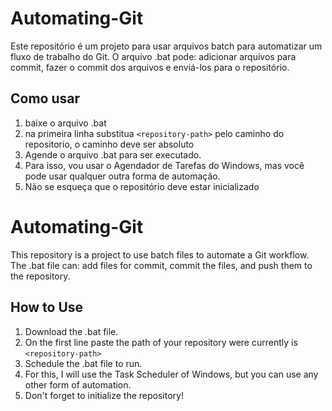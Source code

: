 # Automating-Git
Este repositório é um projeto para usar arquivos batch para automatizar um fluxo de trabalho do Git. O arquivo .bat pode: adicionar arquivos para commit, fazer o commit dos arquivos e enviá-los para o repositório.

## Como usar
1. baixe o arquivo .bat
2. na primeira linha substitua `<repository-path>` pelo caminho do repositorio, o caminho deve ser absoluto
3. Agende o arquivo .bat para ser executado.
4. Para isso, vou usar o Agendador de Tarefas do Windows, mas você pode usar qualquer outra forma de automação.
5. Não se esqueça que o repositório deve estar inicializado

# Automating-Git
This repository is a project to use batch files to automate a Git workflow. The .bat file can: add files for commit, commit the files, and push them to the repository.

## How to Use
1. Download the .bat file.
2. On the first line paste the path of your repository were currently is `<repository-path>`
3. Schedule the .bat file to run.
4. For this, I will use the Task Scheduler of Windows, but you can use any other form of automation.
5. Don't forget to initialize the repository!

